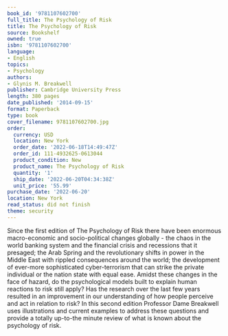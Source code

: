 ```yaml
---
book_id: '9781107602700'
full_title: The Psychology of Risk
title: The Psychology of Risk
source: Bookshelf
owned: true
isbn: '9781107602700'
language:
- English
topics:
- Psychology
authors:
- Glynis M. Breakwell
publisher: Cambridge University Press
length: 380 pages
date_published: '2014-09-15'
format: Paperback
type: book
cover_filename: 9781107602700.jpg
order:
  currency: USD
  location: New York
  order_date: '2022-06-18T14:49:47Z'
  order_id: 111-4932625-0613044
  product_condition: New
  product_name: The Psychology of Risk
  quantity: '1'
  ship_date: '2022-06-20T04:34:38Z'
  unit_price: '55.99'
purchase_date: '2022-06-20'
location: New York
read_status: did not finish
theme: security
---
```

Since the first edition of The Psychology of Risk there have been enormous macro-economic and socio-political changes globally - the chaos in the world banking system and the financial crisis and recessions that it presaged; the Arab Spring and the revolutionary shifts in power in the Middle East with rippled consequences around the world; the development of ever-more sophisticated cyber-terrorism that can strike the private individual or the nation state with equal ease. Amidst these changes in the face of hazard, do the psychological models built to explain human reactions to risk still apply? Has the research over the last few years resulted in an improvement in our understanding of how people perceive and act in relation to risk? In this second edition Professor Dame Breakwell uses illustrations and current examples to address these questions and provide a totally up-to-the minute review of what is known about the psychology of risk.
